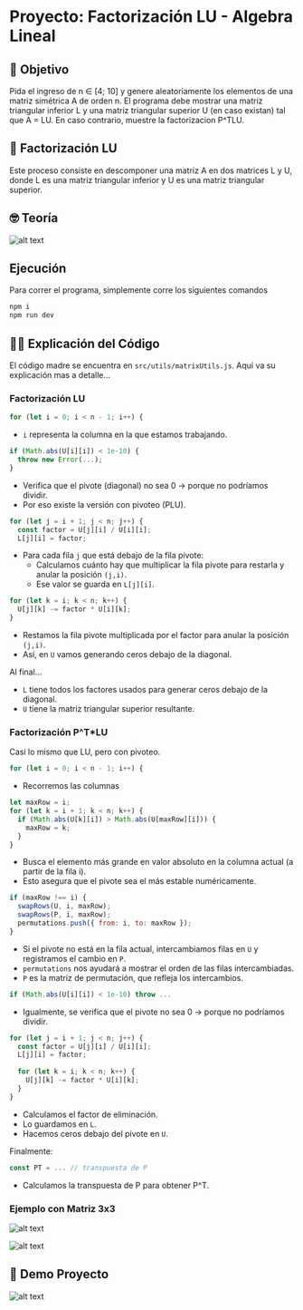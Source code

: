 # Proyecto: Factorización LU - Algebra Lineal

## 🎯 Objetivo
Pida el ingreso de n ∈ [4; 10] y genere aleatoriamente los elementos de una matriz simétrica A de orden n. El programa debe mostrar una matriz triangular inferior L y una matriz triangular superior U (en caso existan) tal que A = LU.
En caso contrario, muestre la factorizacion P^TLU.

## 🧮 Factorización LU
Este proceso consiste en descomponer una matriz A en dos matrices L y U, donde L es una matriz triangular inferior y U es una matriz triangular superior.

## 🤓 Teoría
![alt text](imgs/ejemplo-lu.png)

## Ejecución
Para correr el programa, simplemente corre los siguientes comandos
```bash
npm i
npm run dev
```

## 👨‍💻 Explicación del Código
El código madre se encuentra en `src/utils/matrixUtils.js`. Aquí va su explicación mas a detalle...

### Factorización LU
```js
for (let i = 0; i < n - 1; i++) {
```
- `i` representa la columna en la que estamos trabajando.

```js
if (Math.abs(U[i][i]) < 1e-10) {
  throw new Error(...);
}
```
- Verifica que el pivote (diagonal) no sea 0 → porque no podríamos dividir.
- Por eso existe la versión con pivoteo (PLU).

```js
for (let j = i + 1; j < n; j++) {
  const factor = U[j][i] / U[i][i];
  L[j][i] = factor;

```
- Para cada fila `j` que está debajo de la fila pivote:
    - Calculamos cuánto hay que multiplicar la fila pivote para restarla y anular la posición `(j,i)`.
    - Ese valor se guarda en `L[j][i]`.


```js
for (let k = i; k < n; k++) {
  U[j][k] -= factor * U[i][k];
}
```
- Restamos la fila pivote multiplicada por el factor para anular la posición `(j,i)`.
- Así, en `U` vamos generando ceros debajo de la diagonal.

Al final...
- `L` tiene todos los factores usados para generar ceros debajo de la diagonal.
- `U` tiene la matriz triangular superior resultante.


### Factorización P^T*LU
Casi lo mismo que LU, pero con pivoteo.

```js
for (let i = 0; i < n - 1; i++) {
```
- Recorremos las columnas

```js
let maxRow = i;
for (let k = i + 1; k < n; k++) {
  if (Math.abs(U[k][i]) > Math.abs(U[maxRow][i])) {
    maxRow = k;
  }
}
```
- Busca el elemento más grande en valor absoluto en la columna actual (a partir de la fila i).
- Esto asegura que el pivote sea el más estable numéricamente.

```js
if (maxRow !== i) {
  swapRows(U, i, maxRow);
  swapRows(P, i, maxRow);
  permutations.push({ from: i, to: maxRow });
}
```
- Si el pivote no está en la fila actual, intercambiamos filas en `U` y registramos el cambio en `P`.
- `permutations` nos ayudará a mostrar el orden de las filas intercambiadas.
- `P` es la matriz de permutación, que refleja los intercambios.

```js
if (Math.abs(U[i][i]) < 1e-10) throw ...
```
- Igualmente, se verifica que el pivote no sea 0 → porque no podríamos dividir.

```js
for (let j = i + 1; j < n; j++) {
  const factor = U[j][i] / U[i][i];
  L[j][i] = factor;
  
  for (let k = i; k < n; k++) {
    U[j][k] -= factor * U[i][k];
  }
}
```
- Calculamos el factor de eliminación.
- Lo guardamos en `L`.
- Hacemos ceros debajo del pivote en `U`.

Finalmente:
```js
const PT = ... // transpuesta de P
```
- Calculamos la transpuesta de P para obtener P^T.


### Ejemplo con Matriz 3x3
![alt text](public/matriz3x3-1.png)

![alt text](public/matriz3x3-2.png)


## 🙈 Demo Proyecto
 ![alt text](public/demo.png)